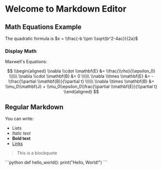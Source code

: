 # Welcome to Markdown Editor

## Math Equations Example

The quadratic formula is $x = \\frac{-b \\pm \\sqrt{b^2-4ac}}{2a}$

### Display Math
Maxwell's Equations:

$$
\\begin{aligned}
\\nabla \\cdot \\mathbf{E} &= \\frac{\\rho}{\\epsilon_0} \\\\\\
\\nabla \\cdot \\mathbf{B} &= 0 \\\\\\
\\nabla \\times \\mathbf{E} &= -\\frac{\\partial \\mathbf{B}}{\\partial t} \\\\\\
\\nabla \\times \\mathbf{B} &= \\mu_0\\mathbf{J} + \\mu_0\\epsilon_0\\frac{\\partial \\mathbf{E}}{\\partial t}
\\end{aligned}
$$

## Regular Markdown

You can write:
- Lists
- *Italic text*
- **Bold text**
- [Links](https://example.com)

> This is a blockquote

\`\`\`python
def hello_world():
    print("Hello, World!")
\`\`\`
